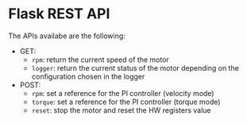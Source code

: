 # Flask REST API

The APIs availabe are the following:
* GET:
  * `rpm`: return the current speed of the motor
  * `logger`: return the current status of the motor depending on the configuration chosen in the logger
* POST:
  * `rpm`: set a reference for the PI controller (velocity mode)
  * `torque`: set a reference for the PI controller (torque mode)
  * `reset`: stop the motor and reset the HW registers value 
